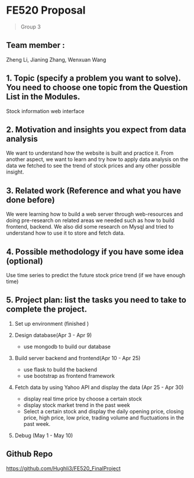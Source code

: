 # FE520 Proposal
> Group 3

## Team member :
Zheng Li, Jianing Zhang, Wenxuan Wang



## 1. Topic (specify a problem you want to solve). You need to choose one topic from the Question List in the Modules.
Stock information web interface

## 2. Motivation and insights you expect from data analysis
We want to understand how the website is built and practice it. 
From another aspect, we want to learn and try how to apply data analysis on the data we fetched to see the trend of stock prices and any other possible insight.
## 3. Related work (Reference and what you have done before)
We were learning how to build a web server through web-resources and doing pre-research on related areas we needed such as how to build frontend, backend. We also did some research on Mysql and tried to understand how to use it to store and fetch data.
## 4. Possible methodology if you have some idea (optional)
Use time series to predict the future stock price trend (if we have enough time)
## 5. Project plan: list the tasks you need to take to complete the project.
1. Set up environment (finished )
2. Design database(Apr 3 - Apr 9)
    - use mongodb to build our database
3. Build server backend and frontend(Apr 10 - Apr 25) 
    - use flask to build the backend 
    - use bootstrap as frontend framework
4. Fetch data by using Yahoo API and display the data (Apr 25 - Apr 30)
   - display real time price by choose a certain stock
   - display stock market trend in the past week
   - Select a certain stock and display the daily opening price, closing price, high price, low price, trading volume and fluctuations in the past week.

5. Debug (May 1 - May 10)
## Github Repo

https://github.com/Hughli3/FE520_FinalProject

